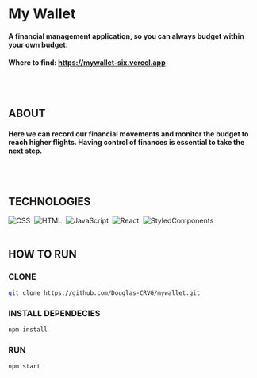 # My Wallet
#### A financial management application, so you can always budget within your own budget.
#### Where to find: https://mywallet-six.vercel.app
<br></br>
## ABOUT
#### Here we can record our financial movements and monitor the budget to reach higher flights. Having control of finances is essential to take the next step.
<br></br>
## TECHNOLOGIES
![CSS](https://img.shields.io/badge/-CSS-05122A?style=flat&logo=CSS3&logoColor=1572B6)&nbsp;
![HTML](https://img.shields.io/badge/-HTML-05122A?style=flat&logo=HTML5)&nbsp;
![JavaScript](https://img.shields.io/badge/-JavaScript-05122A?style=flat&logo=javascript)&nbsp;
![React](https://img.shields.io/badge/-React-05122A?style=flat&logo=react)&nbsp;
![StyledComponents](https://img.shields.io/badge/-Styled%20Components-05122A?style=flat&logo=styledcomponents)&nbsp;
<br></br>
## HOW TO RUN
### CLONE
```bash
git clone https://github.com/Douglas-CRVG/mywallet.git
```
### INSTALL DEPENDECIES
```bash
npm install
```
### RUN
```bash
npm start
```

